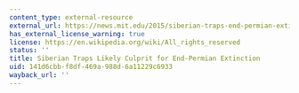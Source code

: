 ```yaml
---
content_type: external-resource
external_url: https://news.mit.edu/2015/siberian-traps-end-permian-extinction-0916
has_external_license_warning: true
license: https://en.wikipedia.org/wiki/All_rights_reserved
status: ''
title: Siberian Traps Likely Culprit for End-Permian Extinction
uid: 141d6cbb-f8df-469a-988d-6a11229c6933
wayback_url: ''
---
```


